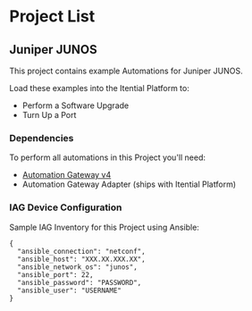 # Project List

## Juniper JUNOS

This project contains example Automations for Juniper JUNOS.

Load these examples into the Itential Platform to:

- Perform a Software Upgrade
- Turn Up a Port

### Dependencies
To perform all automations in this Project you'll need:
- [Automation Gateway v4](https://www.itential.com/automation-gateway/)
- Automation Gateway Adapter (ships with Itential Platform)

### IAG Device Configuration
Sample IAG Inventory for this Project using Ansible:
```
{
  "ansible_connection": "netconf",
  "ansible_host": "XXX.XX.XXX.XX",
  "ansible_network_os": "junos",
  "ansible_port": 22,
  "ansible_password": "PASSWORD",
  "ansible_user": "USERNAME"
}
```